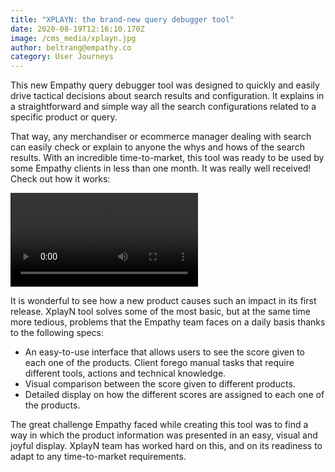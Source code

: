 ```yaml
---
title: "XPLAYN: the brand-new query debugger tool"
date: 2020-08-19T12:16:10.170Z
image: /cms_media/xplayn.jpg
author: beltrang@empathy.co
category: User Journeys
---
```

This new Empathy query debugger tool was designed to quickly and easily drive tactical decisions about search results and configuration. It explains in a straightforward and simple way all the search configurations related to a specific product or query. 

That way, any merchandiser or ecommerce manager dealing with search can easily check or explain to anyone the whys and hows of the search results. With an incredible time-to-market, this tool was ready to be used by some Empathy clients in less than one month. It was really well received! Check out how it works:


<video controls poster=""><source src="/cms_media/xplayn-graph.mp4" type="video/mp4"></video>

It is wonderful to see how a new product causes such an impact in its first release. XplayN tool solves some of the most basic, but at the same time more tedious, problems that the Empathy team faces on a daily basis thanks to the following specs: 

* An easy-to-use interface that allows users to see the score given to each one of the products. Client forego manual tasks that require different tools, actions and technical knowledge.
* Visual comparison between the score given to different products.
* Detailed display on how the different scores are assigned to each one of the products.

The great challenge Empathy faced while creating this tool was to find a way in which the product information was presented in an easy, visual and joyful display. XplayN team has worked hard on this, and on its readiness to adapt to any time-to-market requirements.